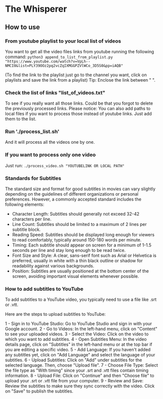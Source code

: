 # The Whisperer
## How to use

### From youtube playlist to your local list of videos
You want to get all the video files links from youtube running the following command:
`python3 append_to_list_from_playlist.py "https://www.youtube.com/watch?v=VpLh--NMCI0&list=PLY39OOz2pq2vcZqIXMGGPZVlWCo_3D5S0&pp=iAQB"`

(To find the link to the playlist just go to the channel you want, click on playlists and save the link from a playlist)
Tip: Enclose the link between " ".

### Check the list of links "list_of_videos.txt"
To see if you really want all those links. Could be that you forgot to delete the previously processed links.
Please notice: You can also add paths to local files if you want to process those instead of youtube links. Just add them to the list.

### Run './process_list.sh'
And it will process all the videos one by one.

### If you want to process only one video
Just run:
`./process_video.sh "YOUTUBELINK OR LOCAL PATH"`


### Standards for Subtitles

The standard size and format for good subtitles in movies can vary slightly depending on the guidelines of different organizations or personal preferences. However, a commonly accepted standard includes the following elements:

- Character Length: Subtitles should generally not exceed 32-42 characters per line.
- Line Count: Subtitles should be limited to a maximum of 2 lines per subtitle block.
- Reading Speed: Subtitles should be displayed long enough for viewers to read comfortably, typically around 150-180 words per minute.
- Timing: Each subtitle should appear on screen for a minimum of 1-1.5 seconds per line and stay long enough to be read twice.
- Font Size and Style: A clear, sans-serif font such as Arial or Helvetica is preferred, usually in white with a thin black outline or shadow for readability against various backgrounds.
- Position: Subtitles are usually positioned at the bottom center of the screen, avoiding important visual elements whenever possible.


### How to add subtitles to YouTube

To add subtitles to a YouTube video, you typically need to use a file like .srt or .vtt. 

Here are the steps to upload subtitles to YouTube:

1 - Sign in to YouTube Studio: Go to YouTube Studio and sign in with your Google account.
2 - Go to Videos: In the left-hand menu, click on "Content" to see your uploaded videos.
3 - Select the Video: Click on the video to which you want to add subtitles.
4 - Open Subtitles Menu: In the video details page, click on "Subtitles" in the left-hand menu or at the top bar if you are editing a specific video.
5 - Add Language: If you haven't added any subtitles yet, click on "Add Language" and select the language of your subtitles.
6 - Upload Subtitles: Click on "Add" under subtitles for the selected language. Then, choose "Upload file".
7 - Choose File Type: Select the file type as "With timing" since your .srt and .vtt files contain timing information.
8 - Upload File: Click on "Continue" and then "Choose file" to upload your .srt or .vtt file from your computer.
9 - Review and Save: Review the subtitles to make sure they sync correctly with the video. Click on "Save" to publish the subtitles.